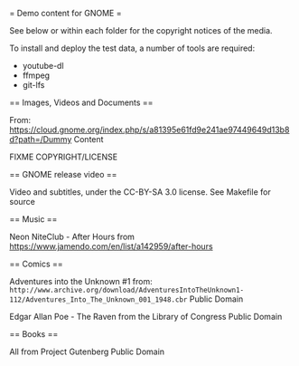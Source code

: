 = Demo content for GNOME =

See below or within each folder for the copyright notices of the media.

To install and deploy the test data, a number of tools are required:
* youtube-dl
* ffmpeg
* git-lfs

== Images, Videos and Documents ==

From:
https://cloud.gnome.org/index.php/s/a81395e61fd9e241ae97449649d13b8d?path=/Dummy Content

FIXME COPYRIGHT/LICENSE

== GNOME release video ==

Video and subtitles, under the CC-BY-SA 3.0 license. See Makefile for source

== Music ==

Neon NiteClub - After Hours from
https://www.jamendo.com/en/list/a142959/after-hours

== Comics ==

Adventures into the Unknown #1 from:
```http://www.archive.org/download/AdventuresIntoTheUnknown1-112/Adventures_Into_The_Unknown_001_1948.cbr```
Public Domain

Edgar Allan Poe - The Raven from the Library of Congress
Public Domain

== Books ==

All from Project Gutenberg
Public Domain
